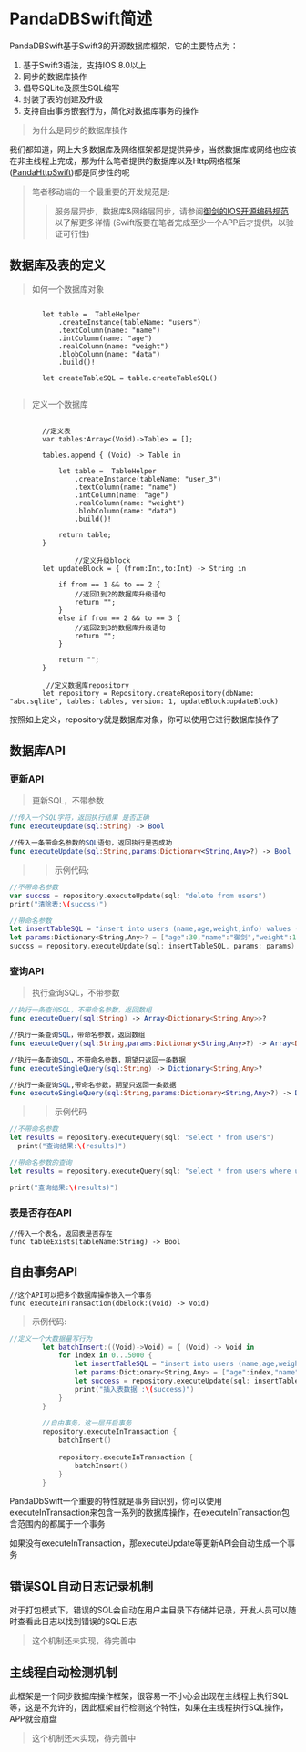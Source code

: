 # PandaDBSwift简述
PandaDBSwift基于Swift3的开源数据库框架，它的主要特点为：

1. 基于Swift3语法，支持IOS 8.0以上
2. 同步的数据库操作
3. 倡导SQLite及原生SQL编写
4. 封装了表的创建及升级
5. 支持自由事务嵌套行为，简化对数据库事务的操作


> 为什么是同步的数据库操作

我们都知道，网上大多数据库及网络框架都是提供异步，当然数据库或网络也应该在非主线程上完成，那为什么笔者提供的数据库以及Http网络框架([PandaHttpSwift](https://github.com/lingen/PandaHttpSwift))都是同步性的呢

>笔者移动端的一个最重要的开发规范是: 
>> 服务层异步，数据库&网络层同步，请参阅[御剑的IOS开源编码规范](http://ios-guildline.lingenliu.com/)以了解更多详情  (Swift版要在笔者完成至少一个APP后才提供，以验证可行性)

## 数据库及表的定义
>如何一个数据库对象

~~~

        let table =  TableHelper
            .createInstance(tableName: "users")
            .textColumn(name: "name")
            .intColumn(name: "age")
            .realColumn(name: "weight")
            .blobColumn(name: "data")
            .build()!
        
        let createTableSQL = table.createTableSQL()
        
~~~ 

> 定义一个数据库

~~~
        
        //定义表
        var tables:Array<(Void)->Table> = [];
        
        tables.append { (Void) -> Table in
            
            let table =  TableHelper
                .createInstance(tableName: "user_3")
                .textColumn(name: "name")
                .intColumn(name: "age")
                .realColumn(name: "weight")
                .blobColumn(name: "data")
                .build()!
            
            return table;
        }
        
                //定义升级block
        let updateBlock = { (from:Int,to:Int) -> String in
            
            if from == 1 && to == 2 {
                //返回1到2的数据库升级语句
                return "";
            }
            else if from == 2 && to == 3 {
                //返回2到3的数据库升级语句
                return "";
            }
            
            return "";
        }
        
         //定义数据库repository
        let repository = Repository.createRepository(dbName: "abc.sqlite", tables: tables, version: 1, updateBlock:updateBlock)
~~~

按照如上定义，repository就是数据库对象，你可以使用它进行数据库操作了


## 数据库API

### 更新API
> 更新SQL，不带参数

~~~swift
//传入一个SQL字符，返回执行结果 是否正确
func executeUpdate(sql:String) -> Bool

//传入一条带命名参数的SQL语句，返回执行是否成功
func executeUpdate(sql:String,params:Dictionary<String,Any>?) -> Bool

~~~

>>示例代码;

~~~swift
//不带命名参数
var succss = repository.executeUpdate(sql: "delete from users") 
print("清除表:\(succss)")  

//带命名参数
let insertTableSQL = "insert into users (name,age,weight,info) values (:name,:age,:weight,:info)"
let params:Dictionary<String,Any>? = ["age":30,"name":"御剑","weight":150.00,"info":Data(bytes: Array("更多个人信息".utf8))]
succss = repository.executeUpdate(sql: insertTableSQL, params: params)
~~~

### 查询API
> 执行查询SQL，不带参数

~~~swift
//执行一条查询SQL，不带命名参数，返回数组
func executeQuery(sql:String) -> Array<Dictionary<String,Any>>?

//执行一条查询SQL，带命名参数，返回数组
func executeQuery(sql:String,params:Dictionary<String,Any>?) -> Array<Dictionary<String,Any>>?

//执行一条查询SQL，不带命名参数，期望只返回一条数据
func executeSingleQuery(sql:String) -> Dictionary<String,Any>?

//执行一条查询SQL,带命名参数，期望只返回一条数据
func executeSingleQuery(sql:String,params:Dictionary<String,Any>?) -> Dictionary<String,Any>?


~~~

>> 示例代码

~~~swift
//不带命名参数
let results = repository.executeQuery(sql: "select * from users")
  print("查询结果:\(results)")

//带命名参数的查询 
let results = repository.executeQuery(sql: "select * from users where user = :user",params: ["name":"AAA"])

print("查询结果:\(results)")
~~~

> 

### 表是否存在API

~~~
//传入一个表名，返回表是否存在
func tableExists(tableName:String) -> Bool
~~~

## 自由事务API

~~~
//这个API可以把多个数据库操作嵌入一个事务
func executeInTransaction(dbBlock:(Void) -> Void) 
~~~

>示例代码:

~~~swift
//定义一个大数据量写行为
        let batchInsert:((Void)->Void) = { (Void) -> Void in
            for index in 0...5000 {
                let insertTableSQL = "insert into users (name,age,weight,info) values (:name,:age,:weight,:info)"
                let params:Dictionary<String,Any> = ["age":index,"name":"AAA\(index)","weight":10.00,"info":Data(bytes: Array("ABC\(index)".utf8))]
                let success = repository.executeUpdate(sql: insertTableSQL, params: params)
                print("插入表数据 :\(success)")
            }
        }
        
        //自由事务，这一层开启事务
        repository.executeInTransaction {
            batchInsert()
            
            repository.executeInTransaction {
                batchInsert()
            }
        }

~~~

PandaDbSwift一个重要的特性就是事务自识别，你可以使用executeInTransaction来包含一系列的数据库操作，在executeInTransaction包含范围内的都属于一个事务

如果没有executeInTransaction，那executeUpdate等更新API会自动生成一个事务

## 错误SQL自动日志记录机制
对于打包模式下，错误的SQL会自动在用户主目录下存储并记录，开发人员可以随时查看此日志以找到错误的SQL日志

>这个机制还未实现，待完善中

## 主线程自动检测机制
此框架是一个同步数据库操作框架，很容易一不小心会出现在主线程上执行SQL等，这是不允许的，因此框架自行检测这个特性，如果在主线程执行SQL操作，APP就会崩盘

> 这个机制还未实现，待完善中
